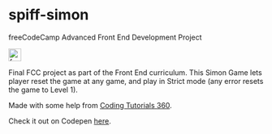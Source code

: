 # spiff-simon

 
freeCodeCamp Advanced Front End Development Project
 
<a href="http://freecodecamp.com/"><img src="https://pbs.twimg.com/profile_images/692531829287567360/ytP7U362.png" alt="freeCodeCamp logo" style="width:25px;height:25px;"/>
</a>

Final FCC project as part of the Front End curriculum.
This Simon Game lets player reset the game at any game, and play in Strict mode (any error resets the game to Level 1).

Made with some help from <a href="https://www.youtube.com/user/pizzapokerguy87">Coding Tutorials 360</a>.

Check it out on Codepen <a href="https://codepen.io/usaspiff/full/XRYNNp/">here</a>.
